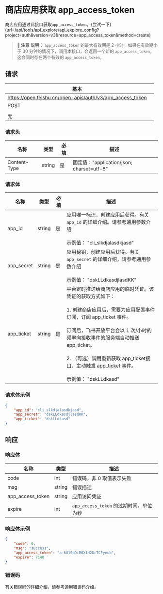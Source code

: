 # 商店应用获取 app_access_token
商店应用通过此接口获取`app_access_token`。{尝试一下}(url=/api/tools/api_explore/api_explore_config?project=auth&version=v3&resource=app_access_token&method=create)



> **📝 注意**
> **说明：** `app_access_token` 的最大有效期是 2 小时。如果在有效期小于 30 分钟的情况下，调用本接口，会返回一个新的 `app_access_token`，这会同时存在两个有效的 `app_access_token`。




## 请求
| 基本 |  |
| --- | --- |
| https://open.feishu.cn/open-apis/auth/v3/app_access_token |
| POST |
|  |
| 无 |


### 请求头
| 名称 | 类型 | 必填 | 描述 |
| --- | --- | --- | --- |
| Content-Type | string | 是 | 固定值："application/json; charset=utf-8" |





### 请求体

| 名称 | 类型 | 必填 | 描述 |
| --- | --- | --- | --- |
| app_id | string | 是 | 应用唯一标识，创建应用后获得。有关`app_id` 的详细介绍。请参考通用参数介绍<br> <br>示例值： "cli_slkdjalasdkjasd" |
| app_secret | string | 是 | 应用秘钥，创建应用后获得。有关 `app_secret` 的详细介绍，请参考通用参数介绍<br> <br>示例值： "dskLLdkasdjlasdKK" |
| app_ticket | string | 是 | 平台定时推送给商店应用的临时凭证。该凭证的获取方式如下：<br> <br>1. 创建商店应用后，需要为应用配置事件订阅，订阅 app_ticket 事件。<br> <br> 订阅后，飞书开放平台会以 1 次/小时的频率向接收事件的服务端自动推送 app_ticket。<br> <br>2. （可选）调用重新获取 app_ticket接口，主动触发 app_ticket 事件。<br> <br>示例值： "dskLLdkasd" |





### 请求体示例

```json
{
    "app_id": "cli_slkdjalasdkjasd",
    "app_secret": "dskLLdkasdjlasdKK",
    "app_ticket": "dskLLdkasd"
}
```



## 响应



### 响应体
| 名称 | 类型 | 描述 |
| --- | --- | --- |
| code | int | 错误码，非 0 取值表示失败 |
| msg | string | 错误描述 |
| app_access_token | string | 应用访问凭证 |
| expire | int | `app_access_token` 的过期时间，单位为秒 |





### 响应体示例

```json
{
    "code": 0,
    "msg": "success",
    "app_access_token": "a-6U1SbDiM6XIH2DcTCPyeub",
    "expire": 7140
}
```

### 错误码

有关错误码的详细介绍，请参考通用错误码介绍。

